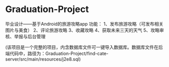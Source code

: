# Graduation-Project
毕业设计——基于Android的旅游攻略app
功能：
1、发布旅游攻略（可发布相关图片与美食）
2、评论旅游攻略
3、收藏攻略
4、获取未来三天的天气
5、攻略审核、举报与后台管理

(该项目是一个完整的项目，内含数据库文件可一键导入数据库。数据库文件在后端代码中，路径为：Graduation-Project/find-cate-server/src/main/resources/j2e8.sql)
